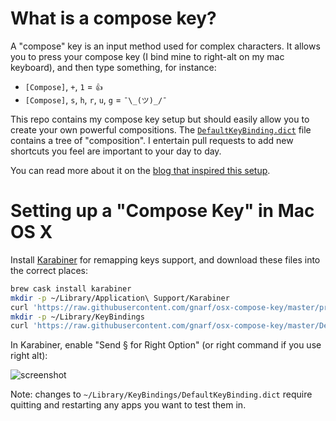 # What is a compose key?

A "compose" key is an input method used for complex characters.  It allows you to press your compose key (I bind mine to right-alt on my mac keyboard), and then type something, for instance:

* `[Compose]`, `+`, `1` = `👍`
* `[Compose]`, `s`, `h`, `r`, `u`, `g` = `¯\_(ツ)_/¯`

This repo contains my compose key setup but should easily allow you to create your own powerful compositions.  The [`DefaultKeyBinding.dict`](DefaultKeyBinding.dict) file contains a tree of "composition".  I entertain pull requests to add new shortcuts you feel are important to your day to day.

You can read more about it on the [blog that inspired this setup](http://lolengine.net/blog/2012/06/17/compose-key-on-os-x).

# Setting up a "Compose Key" in Mac OS X

Install [Karabiner](https://pqrs.org/osx/karabiner/) for remapping keys support, and download these files into the correct places:

```bash
brew cask install karabiner
mkdir -p ~/Library/Application\ Support/Karabiner
curl 'https://raw.githubusercontent.com/gnarf/osx-compose-key/master/private.xml' -o ~/Library/Application\ Support/Karabiner/private.xml
mkdir -p ~/Library/KeyBindings
curl 'https://raw.githubusercontent.com/gnarf/osx-compose-key/master/DefaultKeyBinding.dict' -o ~/Library/KeyBindings/DefaultKeyBinding.dict
```

In Karabiner, enable "Send § for Right Option" (or right command if you use right alt):

![screenshot](http://gnarf.net/karabiner.png)

Note: changes to `~/Library/KeyBindings/DefaultKeyBinding.dict` require quitting and restarting any apps you want to test them in.
